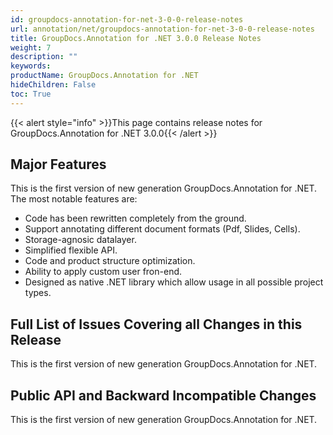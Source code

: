 ```yaml
---
id: groupdocs-annotation-for-net-3-0-0-release-notes
url: annotation/net/groupdocs-annotation-for-net-3-0-0-release-notes
title: GroupDocs.Annotation for .NET 3.0.0 Release Notes
weight: 7
description: ""
keywords: 
productName: GroupDocs.Annotation for .NET
hideChildren: False
toc: True
---
```


{{< alert style="info" >}}This page contains release notes for GroupDocs.Annotation for .NET 3.0.0{{< /alert >}}

## Major Features

This is the first version of new generation GroupDocs.Annotation for .NET. The most notable features are:

*   Code has been rewritten completely from the ground.
*   Support annotating different document formats (Pdf, Slides, Cells).
*   Storage-agnosic datalayer.
*   Simplified flexible API.
*   Code and product structure optimization.
*   Ability to apply custom user fron-end.
*   Designed as native .NET library which allow usage in all possible project types.

## Full List of Issues Covering all Changes in this Release

This is the first version of new generation GroupDocs.Annotation for .NET. 

## Public API and Backward Incompatible Changes

This is the first version of new generation GroupDocs.Annotation for .NET.
